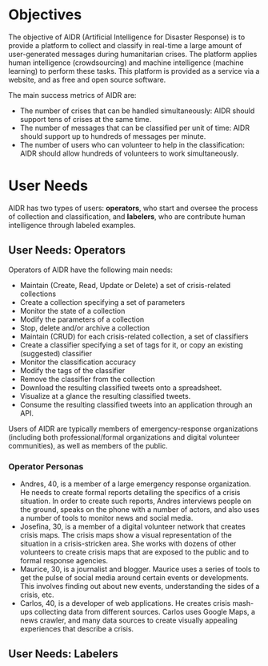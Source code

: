 # Objectives

The objective of AIDR (Artificial Intelligence for Disaster Response) is to provide a platform to collect and classify in real-time a large amount of user-generated messages during humanitarian crises. The platform applies human intelligence (crowdsourcing) and machine intelligence (machine learning) to perform these tasks. This platform is provided as a service via a website, and as free and open source software.

The main success metrics of AIDR are:

* The number of crises that can be handled simultaneously: AIDR should support tens of crises at the same time.
* The number of messages that can be classified per unit of time: AIDR should support up to hundreds of messages per minute.
* The number of users who can volunteer to help in the classification: AIDR should allow hundreds of volunteers to work simultaneously.

# User Needs

AIDR has two types of users: **operators**, who start and oversee the process of collection and classification, and **labelers**, who are contribute human intelligence through labeled examples.

## User Needs: Operators

Operators of AIDR have the following main needs:

* Maintain (Create, Read, Update or Delete) a set of crisis-related collections
 * Create a collection specifying a set of parameters
 * Monitor the state of a collection
 * Modify the parameters of a collection
 * Stop, delete and/or archive a collection
* Maintain (CRUD) for each crisis-related collection, a set of classifiers
 * Create a classifier specifying a set of tags for it, or copy an existing (suggested) classifier
 * Monitor the classification accuracy
 * Modify the tags of the classifier
 * Remove the classifier from the collection
* Download the resulting classified tweets onto a spreadsheet.
* Visualize at a glance the resulting classified tweets.
* Consume the resulting classified tweets into an application through an API.

Users of AIDR are typically members of emergency-response organizations (including both professional/formal organizations and digital volunteer communities), as well as members of the public.

### Operator Personas

* Andres, 40, is a member of a large emergency response organization. He needs to create formal reports detailing the specifics of a crisis situation. In order to create such reports, Andres interviews people on the ground, speaks on the phone with a number of actors, and also uses a number of tools to monitor news and social media.
* Josefina, 30, is a member of a digital volunteer network that creates crisis maps. The crisis maps show a visual representation of the situation in a crisis-stricken area. She works with dozens of other volunteers to create crisis maps that are exposed to the public and to formal response agencies. 
* Maurice, 30, is a journalist and blogger. Maurice uses a series of tools to get the pulse of social media around certain events or developments. This involves finding out about new events, understanding the sides of a crisis, etc.
* Carlos, 40, is a developer of web applications. He creates crisis mash-ups collecting data from different sources. Carlos uses Google Maps, a news crawler, and many data sources to create visually appealing experiences that describe a crisis.

## User Needs: Labelers




